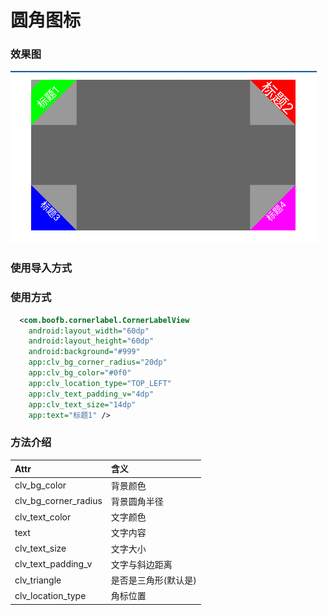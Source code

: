 # 圆角图标

### 效果图

![](pic/1.png)

### 使用导入方式

### 使用方式

```xml
  <com.boofb.cornerlabel.CornerLabelView
    android:layout_width="60dp"
    android:layout_height="60dp"
    android:background="#999"
    app:clv_bg_corner_radius="20dp"
    app:clv_bg_color="#0f0"
    app:clv_location_type="TOP_LEFT"
    app:clv_text_padding_v="4dp"
    app:clv_text_size="14dp"
    app:text="标题1" />
```

### 方法介绍

| Attr                 | 含义                 |
| :------------------- | :------------------- |
| clv_bg_color         | 背景颜色             |
| clv_bg_corner_radius | 背景圆角半径         |
| clv_text_color       | 文字颜色             |
| text                 | 文字内容             |
| clv_text_size        | 文字大小             |
| clv_text_padding_v   | 文字与斜边距离       |
| clv_triangle         | 是否是三角形(默认是) |
| clv_location_type    | 角标位置             |

